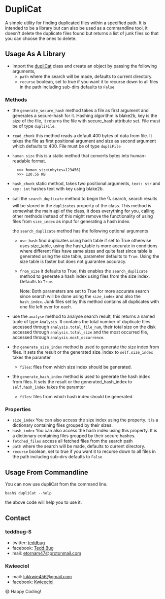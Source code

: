 # DupliCat

A simple utility for finding duplicated files within a specified path.
It is intended to be a library but can also be used as a commandline tool,
it doesn't delete the duplicate files found but returns a list of junk files so that you can choose the ones to delete.

## Usage As A Library

- Import the [dupliCat](https://github.com/teddbug-S/dupliCat/blob/main/src/dupliCat/__init__.py) class and create an object by passing the following arguments,
  - `path`
           where the search will be made, defaults to current directory.
  - `recurse`
           boolean, set to true if you want it to recurse down to all files in the path including sub-dirs
           defaults to `False`

### Methods

- the `generate_secure_hash` method takes a file as first argument and generates a secure-hash for it.
     Hashing algorithm is blake2b, key is the size of the file, it returns the file with secure_hash attribute
     set. File must be of type `dupliFile`.

- `read_chunk` this method reads a default 400 bytes of data from file. It takes the file as first positional
      argument and size as second argument which defaults to 400. File must be of type `dupliFile`

- `human_size` this is a static method that converts bytes into human-readable format.

   ```doctest
     >>> human_size(nbytes=123456)
     >>> 120.56 KB
   ```

- `hash_chunk` static method, takes two positional arguments, `text: str` and `key: int`
      hashes text with key using blake2b.
  
- call the `search_duplicate` method to begin the 🔍 search, search results will be stored in
       the `duplicates` property of the class. This method is somewhat the main api of the class, it
       does everything for you, calling other methods instead of this might remove the functionality of
       using files from `size_index` as input for generating a hash index.

   the `search_duplicate` method has the following optional arguments

  - `use_hash`
           find duplicates using hash table if set to True otherwise uses size_table, using the
           hash_table is more accurate in conditions where different files have same sizes
           and quite fast since table is generated using the size table, parameter defaults to `True`.
           Using the size table is faster but does not guarantee accuracy.
  - `from_size`
          it defaults to True, this enables the `search_duplicate` method to generate a hash index
          using files from the size index. Defaults to `True`.

    Note:
        Both parameters are set to True for more accurate search since search will be done using the
       `size_index` and also the `hash_index`.
        Junk files set by this method contains all duplicates with one file left over for each.

- use the `analyse` method to analyse search result, this returns a named tuple of type `Analysis`.
   It contains
       the total number of duplicate files accessed through `analysis.total_file_num`, their total size on the disk
       accessed through `analysis.total_size` and the most occurred file, accessed through `analysis.most_occurrence`.

- the `generate_size_index` method is used to generate the size index from files.
  It sets the result or the generated size_index to `self.size_index`
  takes the paramter
  - `files`: files from which size index should be generated.

- the `generate_hash_index` method is used to generate the hash index from files.
  It sets the result or the generated_hash_index to `self.hash_index`
  takes the paramter
  - `files`: files from which hash index should be generated.

### Properties

- `size_index`
      You can also access the size index using the property. it is a dictionary containing files
      grouped by their sizes.
- `hash_index`
      You can also access the hash index using this property. It is a dictionary containing files
      grouped by their secure hashes.
- `fetched_files`
      access all fetched files from the search path
- `path`
           where the search will be made, defaults to current directory.
- `recurse`
      boolean, set to true if you want it to recurse down to all files in the path including sub-dirs
      defaults to `False`

## Usage From Commandline

You can now use dupliCat from the command line.

   ```cli
   bash$ dupliCat --help
   ```

   the above code will help you to use it.

## Contact

### teddbug-S

- twitter: [teddbug](https://www.twitter.com/teddbug)
- facebook: [Tedd Bug](https://www.facebook.com/tedd.bug.79/)
- mail: etornam47@protonmail.com

### Kwieeciol

- mail: lukkwie456@gmail.com
- facebook: [Kwieeciol](https://www.facebook.com/profile.php?id=100043452014581)


😄 Happy Coding!
